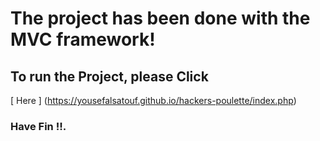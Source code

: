 # The project has been done with the MVC framework!
## To run the Project, please Click 
[ Here ] (https://yousefalsatouf.github.io/hackers-poulette/index.php)
### Have Fin !!.
